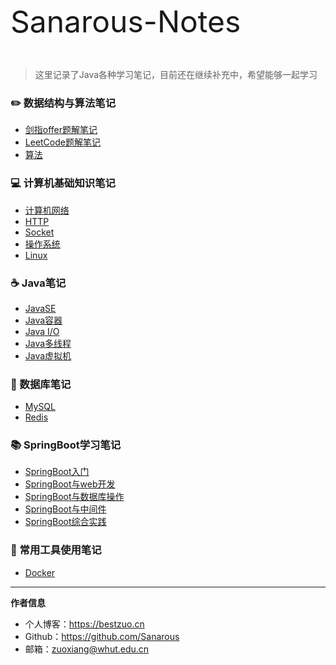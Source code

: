 <span style="text-align:center"><font size="20">Sanarous-Notes</font></span>

<br/>

> 这里记录了Java各种学习笔记，目前还在继续补充中，希望能够一起学习

### ✏️ 数据结构与算法笔记
- [剑指offer题解笔记](offer)
- [LeetCode题解笔记](leetcode)
- [算法](algorithms)

### 💻 计算机基础知识笔记
- [计算机网络](computernetwork)
- [HTTP](http)
- [Socket](socket)
- [操作系统](os)
- [Linux](linux)

### ☕️ Java笔记
- [JavaSE](javase)
- [Java容器](javacontainer)
- [Java I/O](javaio)
- [Java多线程](multithread)
- [Java虚拟机](jvm)

### 💾 数据库笔记
- [MySQL](mysql.md)
- [Redis](redis.md)

### 📚 SpringBoot学习笔记
- [SpringBoot入门](springboot-helloworld)
- [SpringBoot与web开发](springboot-web)
- [SpringBoot与数据库操作](springboot-data)
- [SpringBoot与中间件](springboot-mq)
- [SpringBoot综合实践](springboot-exercise)

### 🔧 常用工具使用笔记
- [Docker](docker)
-----

**作者信息**
* 个人博客：https://bestzuo.cn
* Github：https://github.com/Sanarous
* 邮箱：zuoxiang@whut.edu.cn
